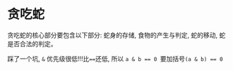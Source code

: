 # 贪吃蛇

贪吃蛇的核心部分要包含以下部分: 蛇身的存储, 食物的产生与判定, 蛇的移动, 蛇是否合法的判定。

踩了一个坑, `&` 优先级很低!!!比`==`还低, 所以 `a & b == 0 `要加括号`(a & b) == 0 `
